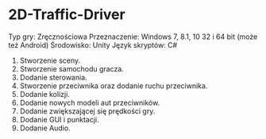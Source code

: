 # 2D-Traffic-Driver


Typ gry: Zręcznościowa
Przeznaczenie: Windows 7, 8.1, 10 32 i 64 bit (może też Android)
Środowisko: Unity
Język skryptów: C#



1. Stworzenie sceny.
2. Stworzenie samochodu gracza.
3. Dodanie sterowania.
4. Stworzenie przeciwnika oraz dodanie ruchu przeciwnika.
5. Dodanie kolizji.
6. Dodanie nowych modeli aut przeciwników.
7. Dodanie zwiększającej się prędkości gry.
8. Dodanie GUI i punktacji.
9. Dodanie Audio.
